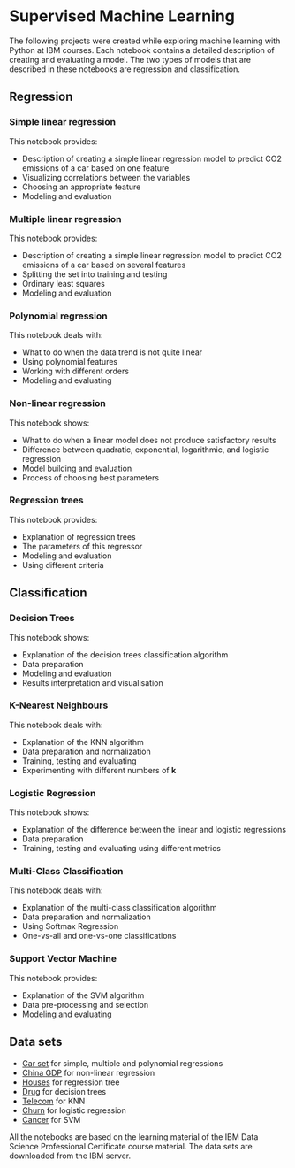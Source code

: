 # Supervised Machine Learning

The following projects were created while exploring machine learning with Python at IBM courses. Each notebook contains a detailed description of creating and evaluating a model. The two types of models that are described in these notebooks are regression and classification.

## Regression

### Simple linear regression

This notebook provides:

* Description of creating a simple linear regression model to predict CO2 emissions of a car based on one feature
* Visualizing correlations between the variables
* Choosing an appropriate feature
* Modeling and evaluation

### Multiple linear regression

This notebook provides:

* Description of creating a simple linear regression model to predict CO2 emissions of a car based on several features
* Splitting the set into training and testing
* Ordinary least squares
* Modeling and evaluation

### Polynomial regression

This notebook deals with:

* What to do when the data trend is not quite linear
* Using polynomial features
* Working with different orders
* Modeling and evaluating

### Non-linear regression

This notebook shows:

* What to do when a linear model does not produce satisfactory results
* Difference between quadratic, exponential, logarithmic, and logistic regression
* Model building and evaluation
* Process of choosing best parameters

### Regression trees

This notebook provides:

* Explanation of regression trees
* The parameters of this regressor
* Modeling and evaluation
* Using different criteria

## Classification

### Decision Trees

This notebook shows:

* Explanation of the decision trees classification algorithm
* Data preparation
* Modeling and evaluation
* Results interpretation and visualisation

### K-Nearest Neighbours

This notebook deals with:

* Explanation of the KNN algorithm
* Data preparation and normalization
* Training, testing and evaluating
* Experimenting with different numbers of **k**

### Logistic Regression

This notebook shows:

* Explanation of the difference between the linear and logistic regressions
* Data preparation
* Training, testing and evaluating using different metrics

### Multi-Class Classification

This notebook deals with:

* Explanation of the multi-class classification algorithm
* Data preparation and normalization
* Using Softmax Regression
* One-vs-all and one-vs-one classifications

### Support Vector Machine

This notebook provides:

* Explanation of the SVM algorithm
* Data pre-processing and selection
* Modeling and evaluating

## Data sets

* [Car set](https://cf-courses-data.s3.us.cloud-object-storage.appdomain.cloud/IBMDeveloperSkillsNetwork-ML0101EN-SkillsNetwork/labs/Module%202/data/FuelConsumptionCo2.csv) for simple, multiple and polynomial regressions
* [China GDP](https://cf-courses-data.s3.us.cloud-object-storage.appdomain.cloud/IBMDeveloperSkillsNetwork-ML0101EN-SkillsNetwork/labs/Module%202/data/china_gdp.csv) for non-linear regression
* [Houses](https://cf-courses-data.s3.us.cloud-object-storage.appdomain.cloud/IBMDeveloperSkillsNetwork-ML0101EN-SkillsNetwork/labs/Module%203/data/real_estate_data.csv) for regression tree
* [Drug](https://cf-courses-data.s3.us.cloud-object-storage.appdomain.cloud/IBMDeveloperSkillsNetwork-ML0101EN-SkillsNetwork/labs/Module%203/data/drug200.csv) for decision trees
* [Telecom](https://cf-courses-data.s3.us.cloud-object-storage.appdomain.cloud/IBMDeveloperSkillsNetwork-ML0101EN-SkillsNetwork/labs/Module%203/data/teleCust1000t.csv) for KNN
* [Churn](https://cf-courses-data.s3.us.cloud-object-storage.appdomain.cloud/IBMDeveloperSkillsNetwork-ML0101EN-SkillsNetwork/labs/Module%203/data/ChurnData.csv) for logistic regression
* [Cancer](https://cf-courses-data.s3.us.cloud-object-storage.appdomain.cloud/IBMDeveloperSkillsNetwork-ML0101EN-SkillsNetwork/labs/Module%203/data/cell_samples.csv) for SVM

All the notebooks are based on the learning material of the IBM Data Science Professional Certificate course material. The data sets are downloaded from the IBM server.
